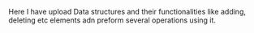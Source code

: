Here I have upload Data structures and their functionalities like adding, deleting etc elements adn preform several operations using it.
